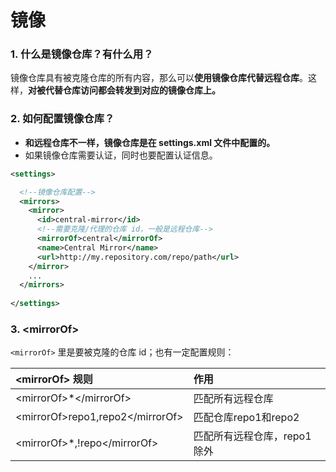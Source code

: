 # 镜像

### 1. 什么是镜像仓库？有什么用？
镜像仓库具有被克隆仓库的所有内容，那么可以**使用镜像仓库代替远程仓库**。这样，**对被代替仓库访问都会转发到对应的镜像仓库上。**

### 2. 如何配置镜像仓库？
- **和远程仓库不一样，镜像仓库是在 settings.xml 文件中配置的。**
- 如果镜像仓库需要认证，同时也要配置认证信息。

```xml
<settings>

  <!--镜像仓库配置-->
  <mirrors>
    <mirror>
      <id>central-mirror</id>
      <!--需要克隆/代理的仓库 id，一般是远程仓库-->
      <mirrorOf>central</mirrorOf>
      <name>Central Mirror</name>
      <url>http://my.repository.com/repo/path</url>
    </mirror>
    ...
  </mirrors>
  
</settings>
```

### 3. \<mirrorOf>
`<mirrorOf>` 里是要被克隆的仓库 id；也有一定配置规则：

| \<mirrorOf> 规则 | 作用 |
| :-- | :-- |
| \<mirrorOf>*\</mirrorOf> | 匹配所有远程仓库 |
| \<mirrorOf>repo1,repo2\</mirrorOf> | 匹配仓库repo1和repo2 |
| \<mirrorOf>*,!repo\</mirrorOf> | 匹配所有远程仓库，repo1除外 |